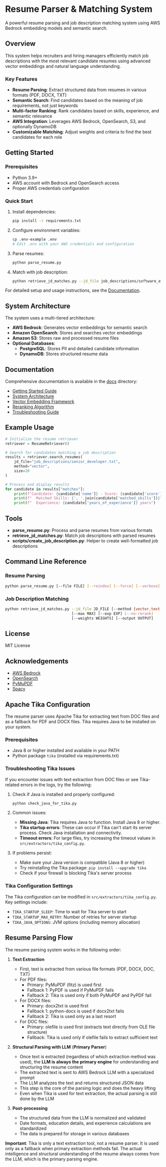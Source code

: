 # Resume Parser & Matching System

A powerful resume parsing and job description matching system using AWS Bedrock embedding models and semantic search.

## Overview

This system helps recruiters and hiring managers efficiently match job descriptions with the most relevant candidate resumes using advanced vector embeddings and natural language understanding.

### Key Features

- **Resume Parsing**: Extract structured data from resumes in various formats (PDF, DOCX, TXT)
- **Semantic Search**: Find candidates based on the meaning of job requirements, not just keywords
- **Multi-factor Ranking**: Rank candidates based on skills, experience, and semantic relevance
- **AWS Integration**: Leverages AWS Bedrock, OpenSearch, S3, and optionally DynamoDB
- **Customizable Matching**: Adjust weights and criteria to find the best candidates for each role

## Getting Started

### Prerequisites

- Python 3.9+
- AWS account with Bedrock and OpenSearch access
- Proper AWS credentials configuration

### Quick Start

1. Install dependencies:
   ```bash
   pip install -r requirements.txt
   ```

2. Configure environment variables:
   ```bash
   cp .env-example .env
   # Edit .env with your AWS credentials and configuration
   ```

3. Parse resumes:
   ```bash
   python parse_resume.py
   ```

4. Match with job description:
   ```bash
   python retrieve_jd_matches.py --jd_file job_descriptions/software_engineer.txt
   ```

For detailed setup and usage instructions, see the [Documentation](./docs/README.md).

## System Architecture

The system uses a multi-tiered architecture:

- **AWS Bedrock**: Generates vector embeddings for semantic search
- **Amazon OpenSearch**: Stores and searches vector embeddings
- **Amazon S3**: Stores raw and processed resume files
- **Optional Databases**:
  - **PostgreSQL**: Stores PII and detailed candidate information
  - **DynamoDB**: Stores structured resume data

## Documentation

Comprehensive documentation is available in the [docs](./docs/README.md) directory:

- [Getting Started Guide](./docs/user-guides/getting-started.md)
- [System Architecture](./docs/architecture/system-architecture.md)
- [Vector Embedding Framework](./docs/technical-docs/vector-embedding-framework.md)
- [Reranking Algorithm](./docs/technical-docs/reranking-algorithm.md)
- [Troubleshooting Guide](./docs/troubleshooting/common-issues.md)

## Example Usage

```python
# Initialize the resume retriever
retriever = ResumeRetriever()

# Search for candidates matching a job description
results = retriever.search_resumes(
    jd_file="job_descriptions/senior_developer.txt",
    method="vector",
    size=20
)

# Process and display results
for candidate in results["matches"]:
    print(f"Candidate: {candidate['name']} - Score: {candidate['score']}")
    print(f"  Matched Skills: {', '.join(candidate['matched_skills'])}")
    print(f"  Experience: {candidate['years_of_experience']} years")
```

## Tools

- **parse_resume.py**: Process and parse resumes from various formats
- **retrieve_jd_matches.py**: Match job descriptions with parsed resumes
- **scripts/create_job_description.py**: Helper to create well-formatted job descriptions

## Command Line Reference

### Resume Parsing

```bash
python parse_resume.py [--file FILE] [--reindex] [--force] [--verbose]
```

### Job Description Matching

```bash
python retrieve_jd_matches.py --jd_file JD_FILE [--method {vector,text,hybrid}] 
                              [--max MAX] [--exp EXP] [--no-rerank]
                              [--weights WEIGHTS] [--output OUTPUT]
```

## License

MIT License

## Acknowledgements

- [AWS Bedrock](https://aws.amazon.com/bedrock/)
- [OpenSearch](https://opensearch.org/)
- [PyMuPDF](https://pymupdf.readthedocs.io/)
- [Spacy](https://spacy.io/)

## Apache Tika Configuration

The resume parser uses Apache Tika for extracting text from DOC files and as a fallback for PDF and DOCX files. Tika requires Java to be installed on your system.

### Prerequisites
- Java 8 or higher installed and available in your PATH
- Python package `tika` (installed via requirements.txt)

### Troubleshooting Tika Issues

If you encounter issues with text extraction from DOC files or see Tika-related errors in the logs, try the following:

1. Check if Java is installed and properly configured:
   ```bash
   python check_java_for_tika.py
   ```

2. Common issues:
   - **Missing Java**: Tika requires Java to function. Install Java 8 or higher.
   - **Tika startup errors**: These can occur if Tika can't start its server process. Check Java installation and connectivity.
   - **Timeout errors**: For large files, try increasing the timeout values in `src/extractors/tika_config.py`.

3. If problems persist:
   - Make sure your Java version is compatible (Java 8 or higher)
   - Try reinstalling the Tika package: `pip install --upgrade tika`
   - Check if your firewall is blocking Tika's server process

### Tika Configuration Settings

The Tika configuration can be modified in `src/extractors/tika_config.py`. Key settings include:

- `TIKA_STARTUP_SLEEP`: Time to wait for Tika server to start
- `TIKA_STARTUP_MAX_RETRY`: Number of retries for server startup
- `TIKA_JAVA_OPTIONS`: JVM options (including memory allocation)

## Resume Parsing Flow

The resume parsing system works in the following order:

1. **Text Extraction** 
   - First, text is extracted from various file formats (PDF, DOCX, DOC, TXT)
   - For PDF files:
     - Primary: PyMuPDF (fitz) is used first
     - Fallback 1: PyPDF is used if PyMuPDF fails
     - Fallback 2: Tika is used only if both PyMuPDF and PyPDF fail
   - For DOCX files: 
     - Primary: docx2txt is used first
     - Fallback 1: python-docx is used if docx2txt fails 
     - Fallback 2: Tika is used only as a last resort
   - For DOC files:
     - Primary: olefile is used first (extracts text directly from OLE file structure)
     - Fallback: Tika is used only if olefile fails to extract sufficient text

2. **Structural Parsing with LLM** (**Primary Parser**)
   - Once text is extracted (regardless of which extraction method was used), the **LLM is always the primary engine** for understanding and structuring the resume content
   - The extracted text is sent to AWS Bedrock LLM with a specialized prompt
   - The LLM analyzes the text and returns structured JSON data
   - This step is the core of the parsing logic and does the heavy lifting
   - Even when Tika is used for text extraction, the actual parsing is still done by the LLM

3. **Post-processing**
   - The structured data from the LLM is normalized and validated
   - Date formats, education details, and experience calculations are standardized
   - The data is prepared for storage in various databases

**Important**: Tika is only a text extraction tool, not a resume parser. It is used only as a fallback when primary extraction methods fail. The actual intelligence and structural understanding of the resume always comes from the LLM, which is the primary parsing engine. 